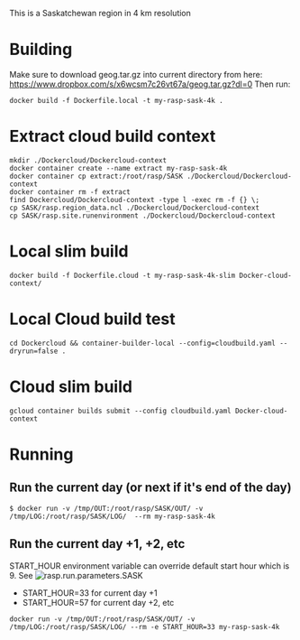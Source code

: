 This is a Saskatchewan region in 4 km resolution

# Building
Make sure to download geog.tar.gz into current directory from here: https://www.dropbox.com/s/x6wcsm7c26vt67a/geog.tar.gz?dl=0
Then run:

```
docker build -f Dockerfile.local -t my-rasp-sask-4k .
```

# Extract cloud build context
```
mkdir ./Dockercloud/Dockercloud-context
docker container create --name extract my-rasp-sask-4k
docker container cp extract:/root/rasp/SASK ./Dockercloud/Dockercloud-context
docker container rm -f extract
find Dockercloud/Dockercloud-context -type l -exec rm -f {} \;
cp SASK/rasp.region_data.ncl ./Dockercloud/Dockercloud-context
cp SASK/rasp.site.runenvironment ./Dockercloud/Dockercloud-context
```

# Local slim build
```
docker build -f Dockerfile.cloud -t my-rasp-sask-4k-slim Docker-cloud-context/
```

# Local Cloud build test
```
cd Dockercloud && container-builder-local --config=cloudbuild.yaml --dryrun=false .
```

# Cloud slim build
```
gcloud container builds submit --config cloudbuild.yaml Docker-cloud-context
```

# Running
## Run the current day (or next if it's end of the day)

```
$ docker run -v /tmp/OUT:/root/rasp/SASK/OUT/ -v /tmp/LOG:/root/rasp/SASK/LOG/  --rm my-rasp-sask-4k
```

## Run the current day +1, +2, etc

START_HOUR environment variable can override default start hour which is 9. See ![rasp.run.parameters.SASK](SASK/rasp.run.parameters.SASK)

* START_HOUR=33 for current day +1
* START_HOUR=57 for current day +2, etc

```
docker run -v /tmp/OUT:/root/rasp/SASK/OUT/ -v /tmp/LOG:/root/rasp/SASK/LOG/ --rm -e START_HOUR=33 my-rasp-sask-4k
```
